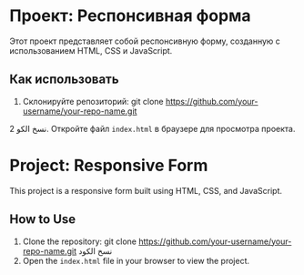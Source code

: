 # Проект: Респонсивная форма

Этот проект представляет собой респонсивную форму, созданную с использованием HTML, CSS и JavaScript.

## Как использовать
1. Склонируйте репозиторий:
git clone https://github.com/your-username/your-repo-name.git

نسخ الكو
2. Откройте файл `index.html` в браузере для просмотра проекта.


# Project: Responsive Form

This project is a responsive form built using HTML, CSS, and JavaScript.

## How to Use
1. Clone the repository:
git clone https://github.com/your-username/your-repo-name.git
نسخ الكود
2. Open the `index.html` file in your browser to view the project.
